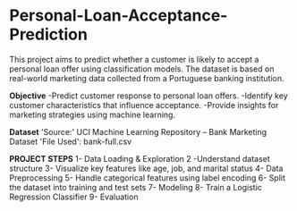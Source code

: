 # Personal-Loan-Acceptance-Prediction

This project aims to predict whether a customer is likely to accept a personal loan offer using classification models. The dataset is based on real-world marketing data collected from a Portuguese banking institution.

**Objective**
-Predict customer response to personal loan offers.
-Identify key customer characteristics that influence acceptance.
-Provide insights for marketing strategies using machine learning.

**Dataset**
'Source:' UCI Machine Learning Repository – Bank Marketing Dataset
'File Used': bank-full.csv

**PROJECT STEPS**
1- Data Loading & Exploration
2 -Understand dataset structure
3- Visualize key features like age, job, and marital status
4- Data Preprocessing
5- Handle categorical features using label encoding
6- Split the dataset into training and test sets
7- Modeling
8- Train a Logistic Regression Classifier
9- Evaluation
